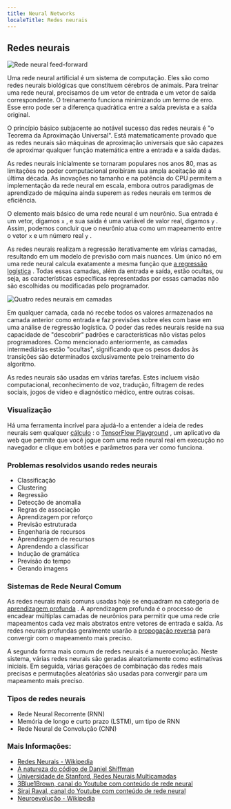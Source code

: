 ```yaml
---
title: Neural Networks
localeTitle: Redes neurais
---
```

## Redes neurais

![Rede neural feed-forward](http://ufldl.stanford.edu/tutorial/images/SingleNeuron.png)

Uma rede neural artificial é um sistema de computação. Eles são como redes neurais biológicas que constituem cérebros de animais. Para treinar uma rede neural, precisamos de um vetor de entrada e um vetor de saída correspondente. O treinamento funciona minimizando um termo de erro. Esse erro pode ser a diferença quadrática entre a saída prevista e a saída original.

O princípio básico subjacente ao notável sucesso das redes neurais é "o Teorema da Aproximação Universal". Está matematicamente provado que as redes neurais são máquinas de aproximação universais que são capazes de aproximar qualquer função matemática entre a entrada e a saída dadas.

As redes neurais inicialmente se tornaram populares nos anos 80, mas as limitações no poder computacional proibiram sua ampla aceitação até a última década. As inovações no tamanho e na potência do CPU permitem a implementação da rede neural em escala, embora outros paradigmas de aprendizado de máquina ainda superem as redes neurais em termos de eficiência.

O elemento mais básico de uma rede neural é um neurônio. Sua entrada é um vetor, digamos `x` , e sua saída é uma variável de valor real, digamos `y` . Assim, podemos concluir que o neurônio atua como um mapeamento entre o vetor `x` e um número real `y` .

As redes neurais realizam a regressão iterativamente em várias camadas, resultando em um modelo de previsão com mais nuances. Um único nó em uma rede neural calcula exatamente a mesma função que [a regressão logística](../logistic-regression/index.md) . Todas essas camadas, além da entrada e saída, estão ocultas, ou seja, as características específicas representadas por essas camadas não são escolhidas ou modificadas pelo programador.

![Quatro redes neurais em camadas](http://cs231n.github.io/assets/nn1/neural_net2.jpeg)

Em qualquer camada, cada nó recebe todos os valores armazenados na camada anterior como entrada e faz previsões sobre eles com base em uma análise de regressão logística. O poder das redes neurais reside na sua capacidade de "descobrir" padrões e características não vistas pelos programadores. Como mencionado anteriormente, as camadas intermediárias estão "ocultas", significando que os pesos dados às transições são determinados exclusivamente pelo treinamento do algoritmo.

As redes neurais são usadas em várias tarefas. Estes incluem visão computacional, reconhecimento de voz, tradução, filtragem de redes sociais, jogos de vídeo e diagnóstico médico, entre outras coisas.

### Visualização

Há uma ferramenta incrível para ajudá-lo a entender a ideia de redes neurais sem qualquer [cálculo](http://playground.tensorflow.org) : o [TensorFlow Playground](http://playground.tensorflow.org) , um aplicativo da web que permite que você jogue com uma rede neural real em execução no navegador e clique em botões e parâmetros para ver como funciona.

### Problemas resolvidos usando redes neurais

*   Classificação
*   Clustering
*   Regressão
*   Detecção de anomalia
*   Regras de associação
*   Aprendizagem por reforço
*   Previsão estruturada
*   Engenharia de recursos
*   Aprendizagem de recursos
*   Aprendendo a classificar
*   Indução de gramática
*   Previsão do tempo
*   Gerando imagens

### Sistemas de Rede Neural Comum

As redes neurais mais comuns usadas hoje se enquadram na categoria de [aprendizagem profunda](https://github.com/freeCodeCamp/guides/blob/master/src/pages/machine-learning/deep-learning/index.md) . A aprendizagem profunda é o processo de encadear múltiplas camadas de neurônios para permitir que uma rede crie mapeamentos cada vez mais abstratos entre vetores de entrada e saída. As redes neurais profundas geralmente usarão a [propogação reversa](https://github.com/freeCodeCamp/guides/blob/master/src/pages/machine-learning/backpropagation/index.md) para convergir com o mapeamento mais preciso.

A segunda forma mais comum de redes neurais é a nueroevolução. Neste sistema, várias redes neurais são geradas aleatoriamente como estimativas iniciais. Em seguida, várias gerações de combinação das redes mais precisas e permutações aleatórias são usadas para convergir para um mapeamento mais preciso.

### Tipos de redes neurais

*   Rede Neural Recorrente (RNN)
*   Memória de longo e curto prazo (LSTM), um tipo de RNN
*   Rede Neural de Convolução (CNN)

### Mais Informações:

*   [Redes Neurais - Wikipedia](https://en.wikipedia.org/wiki/Artificial_neural_network#Components_of_an_artificial_neural_network)
*   [A natureza do código de Daniel Shiffman](http://natureofcode.com/book/chapter-10-neural-networks/)
*   [Universidade de Stanford, Redes Neurais Multicamadas](http://ufldl.stanford.edu/tutorial/supervised/MultiLayerNeuralNetworks/)
*   [3Blue1Brown, canal do Youtube com conteúdo de rede neural](https://youtu.be/aircAruvnKk)
*   [Siraj Raval, canal do Youtube com conteúdo de rede neural](https://youtu.be/h3l4qz76JhQ)
*   [Neuroevolução - Wikipedia](https://en.wikipedia.org/wiki/Neuroevolution)